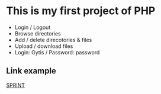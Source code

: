 # This is my first project of PHP


* Login / Logout
* Browse directories
* Add / delete direcotories & files
* Upload / download files
* Login: Gytis  / Password: password

## Link example

[SPRINT](http://127.0.0.1/app7/index.php)
